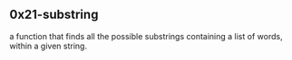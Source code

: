 ## 0x21-substring
a function that finds all the possible substrings containing a list of words, within a given string.
